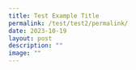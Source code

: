 ```yaml
---
title: Test Example Title
permalink: /test/test2/permalink/
date: 2023-10-19
layout: post
description: ""
image: ""
---
```

